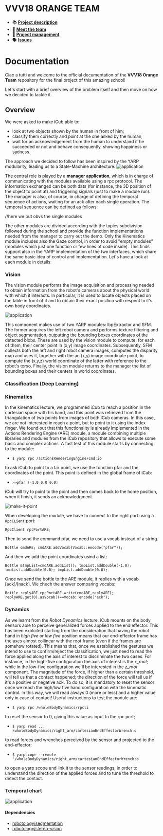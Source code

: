 # VVV18 ORANGE TEAM

- 📚 [**Project description**](https://github.com/vvv-school/vvv18/wiki/Team-contest)
- 👋 [**Meet the team**](https://github.com/orgs/vvv-school/teams/vvv18-team-orange/members)
- :feet: [**Project management**](https://github.com/vvv-school/vvv18-demo-team-orange/projects/1)
- 🗣 [**Issues**](https://github.com/vvv-school/vvv18-demo-team-orange/issues)

# Documentation

Ciao a tutti and welcome to the official documentation of the **VVV18 Orange Team** repository for the final project of this amazing school!

Let's start with a brief overview of the problem itself and then move on how we decided to tackle it.

## Overview

We were asked to make iCub able to:
 - look at two objects shown by the human in front of him;
 - classify them correctly and point at the one asked by the human;
 - wait for an acknowledgement from the human to understand if he succeeded or not and behave consequently, showing happiness or sadness.

The approach we decided to follow has been inspired by the YARP modularity, leading us to a State-Machine architecture. 
![application](misc/framework.png)

The central role is played by a **manager application**, which is in charge of communicating with the modules available using a rpc protocol. The information exchanged can be both data (for instance, the 3D position of the object to point at) and triggering signals (just to make a module run). The manager is also, of course, in charge of defining the temporal sequence of actions, waiting for an ack after each single operation. The temporal sequence can be defined as follows:

//here we put obvs the single modules

The other modules are divided according with the topics subdivision followed during the school and provide the function implementations needed from the manager to carry out the demo. Only the Kinematics module includes also the Gaze control, in order to avoid "empty modules" (modules which just one function or few lines of code inside). This finds support also in the YARP implementation of the two interfaces, which share the same basic idea of control and implementation. Let's have a look at each module in details:

### Vision
The vision module performs the image acquisition and processing needed to obtain information from the robot's cameras about the physical world with which it interacts. In particular, it is used to locate objects placed on the table in front of it and to obtain their exact position with respect to it's own body coordinates.

![application](misc/vision.png)

This component makes use of two YARP modules: lbpExtractor and SFM. The former acquires the left robot camera and performs texture filtering and object segmentation, outputting the bounding boxes coordinates of the detected blobs. These are used by the vision module to compute, for each of them, their center point in (x,y) image coordinates. Subsequently, SFM collects both the left and right robot camera images, computes the disparity map and uses it, together with the an (x,y) image coordinate point, to compute the (x,y,z) world coordinate of the latter with reference to the robot's torso. Finally, the vision module returns to the manager the list of bounding boxes and their centers in world coordinates.

### Classification (Deep Learning)

### Kinematics
In the kinematics lecture, we programmed iCub to reach a position in the cartesian space with his hand, and this point was retrieved from the triangulation of two points from images of both iCub cameras. In this case, we are not interested in reach a point, but to point to it using the index finger. We found out that this functionality is already implemented in the Actions Rendering Engine (ARE) module, a module combining multiple libraries and modules from the iCub repository that allows to execute some basic and complex actions. A fast test of this module starts by connecting to the module:

- `$ yarp rpc /actionsRenderingEngine/cmd:io`

to ask iCub to point to a far point, we use the function pfar and the coordinates of the point. This point is defined in the global frame of iCub:

- `>>pfar (-1.0 0.0 0.0)`

iCub will try to point to the point and then comes back to the home position, when it finish, it sends an acknowledgment.

![make-it-point](/misc/iCubpoint.gif)

When developing the module, we have to connect to the right port using a `RpcCLient` port:

`RpcClient rpcPortARE;`

Then to send the command pfar, we need to use a vocab instead of a string. 

`Bottle cmdARE;
cmdARE.addVocab(Vocab::encode("pfar"));`

And then we add the point coordinates usind a list:

`Bottle &tmpList=cmdARE.addList();
tmpList.addDouble(-1.0);
tmpList.addDouble(0.0);
tmpList.addDouble(0.0);`

Once we send the bottle to the ARE module, it replies with a vocab [ack]/[nack]. We chech the answer comparing vocabs: 

`Bottle replyARE
rpcPortARE.write(cmdARE,replyARE);
replyARE.get(0).asVocab()==Vocab::encode("ack");`

### Dynamics
As we learnt from the *Robot Dynamics* lecture, iCub mounts on the body sensors able to perceive generalized forces applied to the end effector. This has been exploited starting from the consideration that having the robot hand in *high five* or *low five* position means that our end-effector frame has the axes almost collinear with the root frame (even if the frames are somehow rotated). This means that, once we established the gestures we intend to use to confirm/reject the classification, we just need to read the force applied along the axis of interest to discriminate the two cases. For instance, in the high-five configuration the axis of interest is the *x_root*; while in the low-five configuration we'll be interested in the *z_root* component. The magnitude of the force, if higher than a certain threshold, will tell us that a contact happened; the direction of the force will tell us if it's a positive or negative ack.
To do so, it is mandatory to reset the sensor once we reach the high/low five hand configuration with the kinematic control. In this way, we will read always 0 (more or less) and a higher value only in case of contact! Useful instructions to test the module are:

- `$ yarp rpc /wholeBodyDynamics/rpc:i`

to reset the sensor to 0, giving this value as input to the rpc port;

- `$ yarp read ... /wholeBodyDynamics/right_arm/cartesianEndEffectorWrench:o`

to read forces and wrenches perceived by the sensor and projected to the end-effector;

- `$ yarpscope --remote "/wholeBodyDynamics/right_arm/cartesianEndEffectorWrench:o`

to open a yarp scope and link it to the sensor readings, in order to understand the direction of the applied forces and to tune the threshold to detect the contact.


### Temporal chart

![application](misc/temporal.png)

#### Dependencies
- [robotology/segmentation](https://github.com/robotology/segmentation)
- [robotology/stereo-vision](https://github.com/robotology/stereo-vision)


